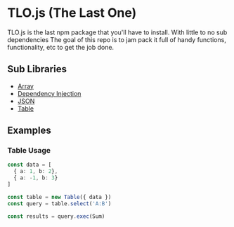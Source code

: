 # TLO.js (The Last One)
TLO.js is the last npm package that you'll have to install. With little to no sub dependencies The goal of this repo is to jam pack it full of 
handy functions, functionality, etc to get the job done.

## Sub Libraries
* [Array]('./src/array/README.md')
* [Dependency Injection]('./src/dependency-injection/README.md')
* [JSON]('./src/json/README.md')
* [Table]('./src/table/README.md')


## Examples
### Table Usage
```typescript
const data = [
  { a: 1, b: 2},
  { a: -1, b: 3}
]

const table = new Table({ data })
const query = table.select('A:B')

const results = query.exec(Sum)
```